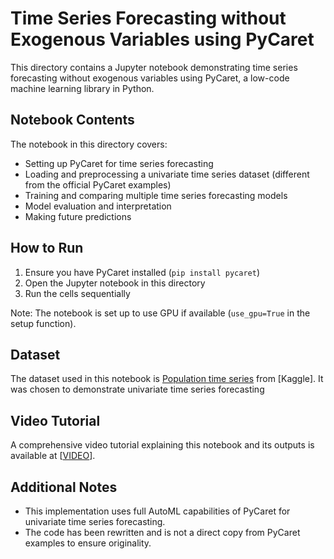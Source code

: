 # Time Series Forecasting without Exogenous Variables using PyCaret

This directory contains a Jupyter notebook demonstrating time series forecasting without exogenous variables using PyCaret, a low-code machine learning library in Python.


## Notebook Contents

The notebook in this directory covers:

- Setting up PyCaret for time series forecasting
- Loading and preprocessing a univariate time series dataset (different from the official PyCaret examples)
- Training and comparing multiple time series forecasting models
- Model evaluation and interpretation
- Making future predictions

## How to Run

1. Ensure you have PyCaret installed (`pip install pycaret`)
2. Open the Jupyter notebook in this directory
3. Run the cells sequentially

Note: The notebook is set up to use GPU if available (`use_gpu=True` in the setup function).

## Dataset

The dataset used in this notebook is [Population time series](https://www.kaggle.com/datasets/census/population-time-series-data/data) from [Kaggle]. It was chosen to demonstrate univariate time series forecasting 

## Video Tutorial

A comprehensive video tutorial explaining this notebook and its outputs is available at [[VIDEO](https://drive.google.com/file/d/1Aapt5mWihyyWofCMBfuybxuPy_EVqBY4/view?usp=sharing)].

## Additional Notes

- This implementation uses full AutoML capabilities of PyCaret for univariate time series forecasting.
- The code has been rewritten and is not a direct copy from PyCaret examples to ensure originality.
